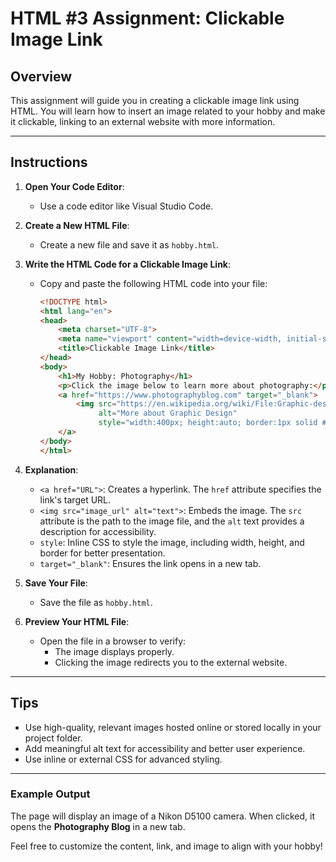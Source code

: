 # HTML #3 Assignment: Clickable Image Link

## Overview

This assignment will guide you in creating a clickable image link using HTML. You will learn how to insert an image related to your hobby and make it clickable, linking to an external website with more information.

---

## Instructions

1. **Open Your Code Editor**:
   - Use a code editor like Visual Studio Code.

2. **Create a New HTML File**:
   - Create a new file and save it as `hobby.html`.

3. **Write the HTML Code for a Clickable Image Link**:
   - Copy and paste the following HTML code into your file:

     ```html
     <!DOCTYPE html>
     <html lang="en">
     <head>
         <meta charset="UTF-8">
         <meta name="viewport" content="width=device-width, initial-scale=1.0">
         <title>Clickable Image Link</title>
     </head>
     <body>
         <h1>My Hobby: Photography</h1>
         <p>Click the image below to learn more about photography:</p>
         <a href="https://www.photographyblog.com" target="_blank">
             <img src="https://en.wikipedia.org/wiki/File:Graphic-designer-application-projects-collage-2.0.jpg" 
                  alt="More about Graphic Design" 
                  style="width:400px; height:auto; border:1px solid #000;">
         </a>
     </body>
     </html>
     ```

4. **Explanation**:
   - `<a href="URL">`: Creates a hyperlink. The `href` attribute specifies the link's target URL.
   - `<img src="image_url" alt="text">`: Embeds the image. The `src` attribute is the path to the image file, and the `alt` text provides a description for accessibility.
   - `style`: Inline CSS to style the image, including width, height, and border for better presentation.
   - `target="_blank"`: Ensures the link opens in a new tab.

5. **Save Your File**:
   - Save the file as `hobby.html`.

6. **Preview Your HTML File**:
   - Open the file in a browser to verify:
     - The image displays properly.
     - Clicking the image redirects you to the external website.

---

## Tips

- Use high-quality, relevant images hosted online or stored locally in your project folder.
- Add meaningful alt text for accessibility and better user experience.
- Use inline or external CSS for advanced styling.

---

### Example Output

The page will display an image of a Nikon D5100 camera. When clicked, it opens the **Photography Blog** in a new tab.

Feel free to customize the content, link, and image to align with your hobby!
